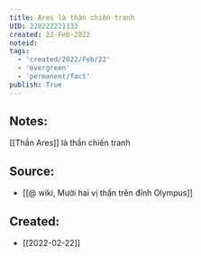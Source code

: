 ```yaml
---
title: Ares là thần chiến tranh
UID: 220222221133
created: 22-Feb-2022
noteid:
tags:
  - 'created/2022/Feb/22'
  - 'evergreen'
  - 'permanent/fact'
publish: True
---
```

## Notes:
[[Thần Ares]] là thần chiến tranh

## Source:
- [[@ wiki, Mười hai vị thần trên đỉnh Olympus]]




## Created:
- [[2022-02-22]]
